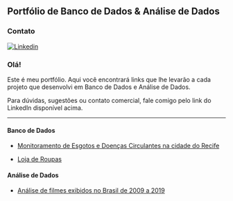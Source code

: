 ## Portfólio de **Banco de Dados** & **Análise de Dados**

### Contato

[![Linkedin](https://img.shields.io/badge/LinkedIn-0077B5?style=for-the-badge&logo=linkedin&logoColor=white)](https://www.linkedin.com/in/juliane-reis-maia-40320b140/)


### Olá!

Este é meu portfólio. Aqui você encontrará links que lhe levarão a cada projeto que desenvolvi em Banco de Dados e Análise de Dados. 

Para dúvidas, sugestões ou contato comercial, fale comigo pelo link do LinkedIn disponível acima.

--------------------

#### Banco de Dados

- <a href="https://github.com/julianereism/banco-de-dados_medoc">Monitoramento de Esgotos e Doenças Circulantes na cidade do Recife</a>

- <a href="https://github.com/julianereism/banco-de-dados_loja-de-roupas"> Loja de Roupas</a>


#### Análise de Dados

- <a href="https://github.com/julianereism/analise-filmes-exibidos-brasil"> Análise de filmes exibidos no Brasil de 2009 a 2019

